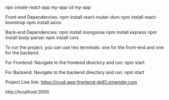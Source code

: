 npx create-react-app my-app
cd my-app

Front-end Dependencies:
npm install react-router-dom
npm install react-bootstrap
npm install axios

Back-end Dependencies:
npm install mongoose
npm install express
npm install body-parser
npm install cors


To run the project, you can use two terminals: one for the front-end and one for the backend.

For Frontend: Navigate to the frontend directory and run:
npm start

For Backend: Navigate to the backend directory and run:
npm start

Project Live link:
https://crud-app-frontend-dp61.onrender.com

http://localhost:3000
